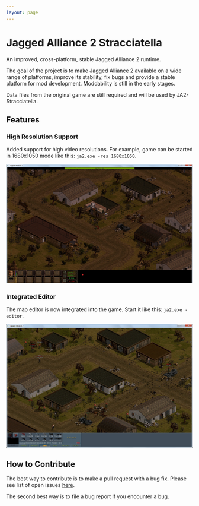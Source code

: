 ```yaml
---
layout: page
---
```


# Jagged Alliance 2 Stracciatella

An improved, cross-platform, stable Jagged Alliance 2 runtime.

The goal of the project is to make Jagged Alliance 2 available on a wide range of platforms, improve its stability, fix bugs and provide a stable platform for mod development. Moddability is still in the early stages.

Data files from the original game are still required and will be used by JA2-Stracciatella.

## Features

### High Resolution Support

Added support for high video resolutions. For example, game can be started in 1680x1050  mode like this: `ja2.exe -res 1680x1050`.

![Ja2 Stracciatella in 1680x1050 resolution](/img/features/high-res.jpg)

### Integrated Editor

The map editor is now integrated into the game. Start it like this: `ja2.exe -editor`.

![Ja2 Stracciatella Editor](/img/features/integrated-editor.jpg)

## How to Contribute

The best way to contribute is to make a pull request with a bug fix. Please see list of open issues [here](https://github.com/ja2-stracciatella/ja2-stracciatella/issues).

The second best way is to file a bug report if you encounter a bug.
